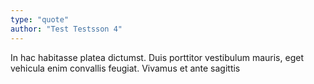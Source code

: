 ```yaml
---
type: "quote"
author: "Test Testsson 4"
---
```

In hac habitasse platea dictumst. Duis porttitor vestibulum mauris, eget vehicula enim convallis feugiat. Vivamus et ante sagittis